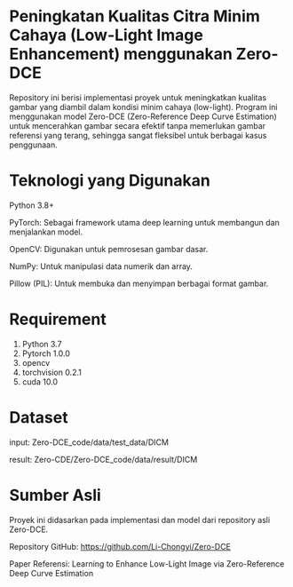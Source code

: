 # Peningkatan Kualitas Citra Minim Cahaya (Low-Light Image Enhancement) menggunakan Zero-DCE

Repository ini berisi implementasi proyek untuk meningkatkan kualitas gambar yang diambil dalam kondisi minim cahaya (low-light). Program ini menggunakan model Zero-DCE (Zero-Reference Deep Curve Estimation) untuk mencerahkan gambar secara efektif tanpa memerlukan gambar referensi yang terang, sehingga sangat fleksibel untuk berbagai kasus penggunaan.

# Teknologi yang Digunakan
Python 3.8+

PyTorch: Sebagai framework utama deep learning untuk membangun dan menjalankan model.

OpenCV: Digunakan untuk pemrosesan gambar dasar.

NumPy: Untuk manipulasi data numerik dan array.

Pillow (PIL): Untuk membuka dan menyimpan berbagai format gambar.

# Requirement

1. Python 3.7
2. Pytorch 1.0.0
3. opencv
4. torchvision 0.2.1
5. cuda 10.0

# Dataset
input: Zero-DCE_code/data/test_data/DICM

result: Zero-CDE/Zero-DCE_code/data/result/DICM

# Sumber Asli
Proyek ini didasarkan pada implementasi dan model dari repository asli Zero-DCE.

Repository GitHub: https://github.com/Li-Chongyi/Zero-DCE

Paper Referensi: Learning to Enhance Low-Light Image via Zero-Reference Deep Curve Estimation
